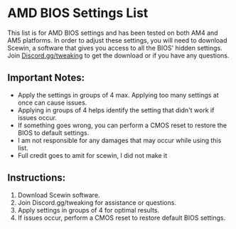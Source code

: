 # AMD BIOS Settings List

This list is for AMD BIOS settings and has been tested on both AM4 and AM5 platforms. In order to adjust these settings, you will need to download Scewin, a software that gives you access to all the BIOS' hidden settings. Join [Discord.gg/tweaking](https://discord.gg/tweaking) to get the download or if you have any questions.

## Important Notes:
- Apply the settings in groups of 4 max. Applying too many settings at once can cause issues. 
- Applying in groups of 4 helps identify the setting that didn't work if issues occur.
- If something goes wrong, you can perform a CMOS reset to restore the BIOS to default settings.
- I am not responsible for any damages that may occur while using this list.
- Full credit goes to amit for scewin, I did not make it

## Instructions:
1. Download Scewin software.
2. Join Discord.gg/tweaking for assistance or questions.
3. Apply settings in groups of 4 for optimal results.
4. If issues occur, perform a CMOS reset to restore default BIOS settings. 
